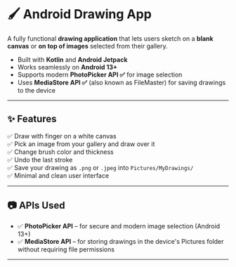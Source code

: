 # 🖌️ Android Drawing App

A fully functional **drawing application** that lets users sketch on a **blank canvas** or **on top of images** selected from their gallery.

- Built with **Kotlin** and **Android Jetpack**
- Works seamlessly on **Android 13+**
- Supports modern **PhotoPicker API ✅** for image selection
- Uses **MediaStore API ✅** (also known as FileMaster) for saving drawings to the device

---

## ✨ Features

✅ Draw with finger on a white canvas  
✅ Pick an image from your gallery and draw over it  
✅ Change brush color and thickness  
✅ Undo the last stroke  
✅ Save your drawing as `.png` or `.jpeg` into `Pictures/MyDrawings/`  
✅ Minimal and clean user interface

---

## 📷 APIs Used

- ✅ **PhotoPicker API** – for secure and modern image selection (Android 13+)
- ✅ **MediaStore API** – for storing drawings in the device's Pictures folder without requiring file permissions

---
